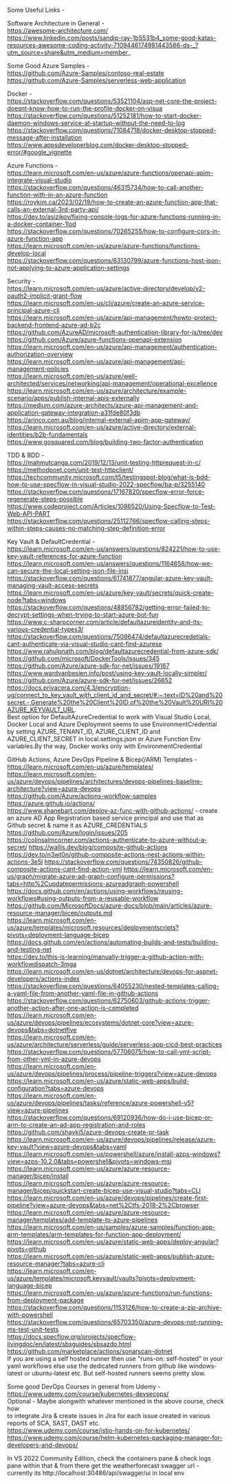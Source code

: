 Some Useful Links -    

Software Architecture in General -      
https://awesome-architecture.com/   
https://www.linkedin.com/posts/sandip-ray-1b5531b4_some-good-katas-resources-awesome-coding-activity-7109446174981443586-ds-_?utm_source=share&utm_medium=member_
            
      
Some Good Azure Samples -      
https://github.com/Azure-Samples/contoso-real-estate     
https://github.com/Azure-Samples/serverless-web-application      

Docker -     
https://stackoverflow.com/questions/53521104/asp-net-core-the-project-doesnt-know-how-to-run-the-profile-docker-on-visua     
https://stackoverflow.com/questions/51252181/how-to-start-docker-daemon-windows-service-at-startup-without-the-need-to-log     
https://stackoverflow.com/questions/71084718/docker-desktop-stopped-message-after-installation     
https://www.appsdeveloperblog.com/docker-desktop-stopped-error/#google_vignette     

Azure Functions -    
https://learn.microsoft.com/en-us/azure/azure-functions/openapi-apim-integrate-visual-studio     
https://stackoverflow.com/questions/46315734/how-to-call-another-function-with-in-an-azure-function     
https://roykim.ca/2023/02/19/how-to-create-an-azure-function-app-that-calls-an-external-3rd-party-api/    
https://dev.to/asizikov/fixing-console-logs-for-azure-functions-running-in-a-docker-container-1lod     
https://stackoverflow.com/questions/70265255/how-to-configure-cors-in-azure-function-app     
https://learn.microsoft.com/en-us/azure/azure-functions/functions-develop-local     
https://stackoverflow.com/questions/63130799/azure-functions-host-json-not-applying-to-azure-application-settings     
         
Security -    
https://learn.microsoft.com/en-us/azure/active-directory/develop/v2-oauth2-implicit-grant-flow       
https://learn.microsoft.com/en-us/cli/azure/create-an-azure-service-principal-azure-cli        
https://learn.microsoft.com/en-us/azure/api-management/howto-protect-backend-frontend-azure-ad-b2c            
https://github.com/AzureAD/microsoft-authentication-library-for-js/tree/dev       
https://github.com/Azure/azure-functions-openapi-extension       
https://learn.microsoft.com/en-us/azure/api-management/authentication-authorization-overview      
https://learn.microsoft.com/en-us/azure/api-management/api-management-policies        
https://learn.microsoft.com/en-us/azure/well-architected/services/networking/api-management/operational-excellence      
https://learn.microsoft.com/en-us/azure/architecture/example-scenario/apps/publish-internal-apis-externally      
https://medium.com/azure-architects/azure-api-management-and-application-gateway-integration-a31fde80f3db      
https://arinco.com.au/blog/internal-external-apim-app-gateway/        
https://learn.microsoft.com/en-us/azure/active-directory/external-identities/b2b-fundamentals      
https://www.gosquared.com/blog/building-two-factor-authentication        
        

TDD & BDD -     
https://mahmutcanga.com/2019/12/13/unit-testing-httprequest-in-c/      
https://methodpoet.com/unit-test-httpclient/      
https://techcommunity.microsoft.com/t5/testingspot-blog/what-is-bdd-how-to-use-specflow-in-visual-studio-2022-specflow/ba-p/3255140      
https://stackoverflow.com/questions/17167820/specflow-error-force-regenerate-steps-possible      
https://www.codeproject.com/Articles/1086520/Using-Specflow-to-Test-Web-API-PART     
https://stackoverflow.com/questions/25112766/specflow-calling-steps-within-steps-causes-no-matching-step-definition-error      

Key Vault & DefaultCredential -         
https://learn.microsoft.com/en-us/answers/questions/824221/how-to-use-key-vault-references-for-azure-function       
https://learn.microsoft.com/en-us/answers/questions/1164658/how-we-can-secure-the-local-setting-json-file-insi      
https://stackoverflow.com/questions/61741877/angular-azure-key-vault-managing-vault-access-secrets     
https://learn.microsoft.com/en-us/azure/key-vault/secrets/quick-create-node?tabs=windows      
https://stackoverflow.com/questions/48856782/getting-error-failed-to-decrypt-settings-when-trying-to-start-azure-bot-fun      
https://www.c-sharpcorner.com/article/defaultazureidentity-and-its-various-credential-types3/     
https://stackoverflow.com/questions/75086474/defaultazurecredetials-cant-authenticate-via-visual-studio-cant-find-azurese      
https://www.rahulpnath.com/blog/defaultazurecredential-from-azure-sdk/     
https://github.com/microsoft/DockerTools/issues/345     
https://github.com/Azure/azure-sdk-for-net/issues/19167      
https://www.wardvanbesien.info/post/using-key-vault-locally-simpler/       
https://github.com/Azure/azure-sdk-for-net/issues/26652        
https://docs.privacera.com/4.3/encryption-ug/connect_to_key_vault_with_client_id_and_secret/#:~:text=ID%20and%20secret.-,Generate%20the%20Client%20ID,of%20the%20Vault%20URI%20AZURE_KEYVAULT_URL.       
Best option for DefaultAzureCredential to work with Visual Studio Local, Docker Local and Azure Deployment seems to use EnvironmentCredential
by setting AZURE_TENANT_ID, AZURE_CLIENT_ID and AZURE_CLIENT_SECRET in local.settings.json or Azure Function Env variables.By the way,
Docker works only with EnvironmentCredential       

GitHub Actions, Azure DevOps Pipeline & Bicep(/ARM) Templates -   
https://learn.microsoft.com/en-us/azure/templates/
https://learn.microsoft.com/en-us/azure/devops/pipelines/architectures/devops-pipelines-baseline-architecture?view=azure-devops        
https://github.com/Azure/actions-workflow-samples         
https://azure.github.io/actions/        
https://www.shanebart.com/deploy-az-func-with-github-actions/ - create an azure AD App Registration based service principal
and use that as Github secret & name it as AZURE_CREDENTIALS
https://github.com/Azure/login/issues/205
https://colinsalmcorner.com/actions-authenticate-to-azure-without-a-secret/
https://wallis.dev/blog/composite-github-actions
https://dev.to/n3wt0n/github-composite-actions-nest-actions-within-actions-3e5l
https://stackoverflow.com/questions/74350826/github-composite-actions-cant-find-action-yml
https://learn.microsoft.com/en-us/graph/migrate-azure-ad-graph-configure-permissions?tabs=http%2Cupdatepermissions-azureadgraph-powershell
https://docs.github.com/en/actions/using-workflows/reusing-workflows#using-outputs-from-a-reusable-workflow       
https://github.com/MicrosoftDocs/azure-docs/blob/main/articles/azure-resource-manager/bicep/outputs.md     
https://learn.microsoft.com/en-us/azure/templates/microsoft.resources/deploymentscripts?pivots=deployment-language-bicep      
https://docs.github.com/en/actions/automating-builds-and-tests/building-and-testing-net      
https://dev.to/this-is-learning/manually-trigger-a-github-action-with-workflowdispatch-3mga      
https://learn.microsoft.com/en-us/dotnet/architecture/devops-for-aspnet-developers/actions-index      
https://stackoverflow.com/questions/64055230/nested-templates-calling-a-yaml-file-from-another-yaml-file-in-github-actions       
https://stackoverflow.com/questions/62750603/github-actions-trigger-another-action-after-one-action-is-completed       
https://learn.microsoft.com/en-us/azure/devops/pipelines/ecosystems/dotnet-core?view=azure-devops&tabs=dotnetfive      
https://learn.microsoft.com/en-us/azure/architecture/serverless/guide/serverless-app-cicd-best-practices     
https://stackoverflow.com/questions/57706075/how-to-call-yml-script-from-other-yml-in-azure-devops     
https://learn.microsoft.com/en-us/azure/devops/pipelines/process/pipeline-triggers?view=azure-devops      
https://learn.microsoft.com/en-us/azure/static-web-apps/build-configuration?tabs=azure-devops     
https://learn.microsoft.com/en-us/azure/devops/pipelines/tasks/reference/azure-powershell-v5?view=azure-pipelines       
https://stackoverflow.com/questions/69120936/how-do-i-use-bicep-or-arm-to-create-an-ad-app-registration-and-roles       
https://github.com/shayki5/azure-devops-create-pr-task       
https://learn.microsoft.com/en-us/azure/devops/pipelines/release/azure-key-vault?view=azure-devops&tabs=yaml      
https://learn.microsoft.com/en-us/powershell/azure/install-azps-windows?view=azps-10.2.0&tabs=powershell&pivots=windows-msi       
https://learn.microsoft.com/en-us/azure/azure-resource-manager/bicep/install      
https://learn.microsoft.com/en-us/azure/azure-resource-manager/bicep/quickstart-create-bicep-use-visual-studio?tabs=CLI       
https://learn.microsoft.com/en-us/azure/devops/pipelines/create-first-pipeline?view=azure-devops&tabs=net%2Ctfs-2018-2%2Cbrowser       
https://learn.microsoft.com/en-us/azure/azure-resource-manager/templates/add-template-to-azure-pipelines        
https://learn.microsoft.com/en-us/samples/azure-samples/function-app-arm-templates/arm-templates-for-function-app-deployment/     
https://learn.microsoft.com/en-us/azure/static-web-apps/deploy-angular?pivots=github      
https://learn.microsoft.com/en-us/azure/static-web-apps/publish-azure-resource-manager?tabs=azure-cli     
https://learn.microsoft.com/en-us/azure/templates/microsoft.keyvault/vaults?pivots=deployment-language-bicep      
https://learn.microsoft.com/en-us/azure/azure-functions/run-functions-from-deployment-package     
https://stackoverflow.com/questions/1153126/how-to-create-a-zip-archive-with-powershell      
https://stackoverflow.com/questions/65703350/azure-devops-not-running-ms-test-unit-tests      
https://docs.specflow.org/projects/specflow-livingdoc/en/latest/sbsguides/sbsazdo.html      
https://github.com/marketplace/actions/sonarscan-dotnet      
If you are using a self hosted runner then use "runs-on: self-hosted" in your yaml workflows else use the dedicated runners from github like windows-latest or ubuntu-latest etc.
But self-hosted runners seems pretty slow.

Some good DevOps Courses in general from Udemy -       
https://www.udemy.com/course/kubernetes-devsecops/    
Optional - Maybe alongwith whatever mentioned in the above course, check how      
to integrate Jira & create issues in Jira for each issue created in various reports of      SCA, SAST, DAST etc.        
https://www.udemy.com/course/istio-hands-on-for-kubernetes/      
https://www.udemy.com/course/helm-kubernetes-packaging-manager-for-developers-and-devops/      

In VS 2022 Community Edition, check the containers pane & check logs pane within that & from there get the weatherforecast 
swagger url - currently its http://localhost:30486/api/swagger/ui in local env
